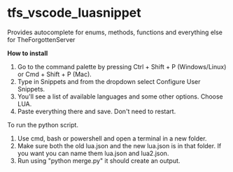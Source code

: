 # tfs_vscode_luasnippet
Provides autocomplete for enums, methods, functions and everything else for TheForgottenServer

**How to install**
1. Go to the command palette by pressing Ctrl + Shift + P (Windows/Linux) or Cmd + Shift + P (Mac).
2. Type in Snippets and from the dropdown select Configure User Snippets.
3. You'll see a list of available languages and some other options. Choose LUA.
4. Paste everything there and save. Don't need to restart.

To run the python script.
1. Use cmd, bash or powershell and open a terminal in a new folder.
2. Make sure both the old lua.json and the new lua.json is in that folder. If you want you can name them lua.json and lua2.json.
3. Run using "python merge.py" it should create an output.
